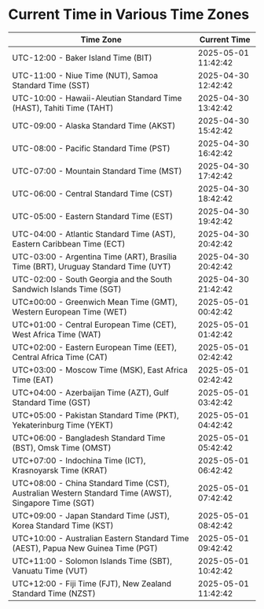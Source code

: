 # Current Time in Various Time Zones

| Time Zone | Current Time |
|-----------|--------------|
| UTC-12:00 - Baker Island Time (BIT) | 2025-05-01 11:42:42 |
| UTC-11:00 - Niue Time (NUT), Samoa Standard Time (SST) | 2025-04-30 12:42:42 |
| UTC-10:00 - Hawaii-Aleutian Standard Time (HAST), Tahiti Time (TAHT) | 2025-04-30 13:42:42 |
| UTC-09:00 - Alaska Standard Time (AKST) | 2025-04-30 15:42:42 |
| UTC-08:00 - Pacific Standard Time (PST) | 2025-04-30 16:42:42 |
| UTC-07:00 - Mountain Standard Time (MST) | 2025-04-30 17:42:42 |
| UTC-06:00 - Central Standard Time (CST) | 2025-04-30 18:42:42 |
| UTC-05:00 - Eastern Standard Time (EST) | 2025-04-30 19:42:42 |
| UTC-04:00 - Atlantic Standard Time (AST), Eastern Caribbean Time (ECT) | 2025-04-30 20:42:42 |
| UTC-03:00 - Argentina Time (ART), Brasília Time (BRT), Uruguay Standard Time (UYT) | 2025-04-30 20:42:42 |
| UTC-02:00 - South Georgia and the South Sandwich Islands Time (SGT) | 2025-04-30 21:42:42 |
| UTC±00:00 - Greenwich Mean Time (GMT), Western European Time (WET) | 2025-05-01 00:42:42 |
| UTC+01:00 - Central European Time (CET), West Africa Time (WAT) | 2025-05-01 01:42:42 |
| UTC+02:00 - Eastern European Time (EET), Central Africa Time (CAT) | 2025-05-01 02:42:42 |
| UTC+03:00 - Moscow Time (MSK), East Africa Time (EAT) | 2025-05-01 02:42:42 |
| UTC+04:00 - Azerbaijan Time (AZT), Gulf Standard Time (GST) | 2025-05-01 03:42:42 |
| UTC+05:00 - Pakistan Standard Time (PKT), Yekaterinburg Time (YEKT) | 2025-05-01 04:42:42 |
| UTC+06:00 - Bangladesh Standard Time (BST), Omsk Time (OMST) | 2025-05-01 05:42:42 |
| UTC+07:00 - Indochina Time (ICT), Krasnoyarsk Time (KRAT) | 2025-05-01 06:42:42 |
| UTC+08:00 - China Standard Time (CST), Australian Western Standard Time (AWST), Singapore Time (SGT) | 2025-05-01 07:42:42 |
| UTC+09:00 - Japan Standard Time (JST), Korea Standard Time (KST) | 2025-05-01 08:42:42 |
| UTC+10:00 - Australian Eastern Standard Time (AEST), Papua New Guinea Time (PGT) | 2025-05-01 09:42:42 |
| UTC+11:00 - Solomon Islands Time (SBT), Vanuatu Time (VUT) | 2025-05-01 10:42:42 |
| UTC+12:00 - Fiji Time (FJT), New Zealand Standard Time (NZST) | 2025-05-01 11:42:42 |
